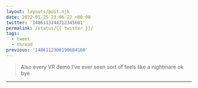 ```yaml
---
layout: layouts/post.njk
date: 2022-01-25 23:06:22 +00:00
twitter: '1486113244712345601'
permalink: /status/{{ twitter }}/
tags: 
  - tweet
  - thread
previous: '1486112306190684160'
---
```


> Also every VR demo I’ve ever seen sort of feels like a nightmare ok bye

---
